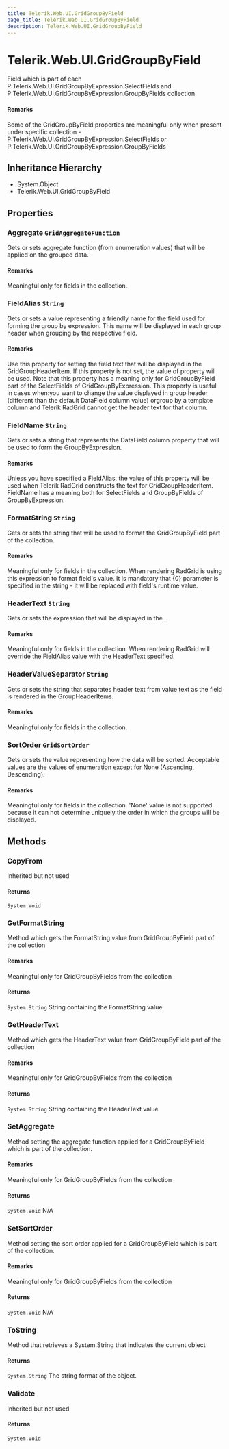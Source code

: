 ```yaml
---
title: Telerik.Web.UI.GridGroupByField
page_title: Telerik.Web.UI.GridGroupByField
description: Telerik.Web.UI.GridGroupByField
---
```


# Telerik.Web.UI.GridGroupByField

Field which is part of each P:Telerik.Web.UI.GridGroupByExpression.SelectFields and P:Telerik.Web.UI.GridGroupByExpression.GroupByFields collection

#### Remarks
Some of the GridGroupByField properties are meaningful only when present under
                specific collection - P:Telerik.Web.UI.GridGroupByExpression.SelectFields or
                P:Telerik.Web.UI.GridGroupByExpression.GroupByFields

## Inheritance Hierarchy

* System.Object
* Telerik.Web.UI.GridGroupByField

## Properties

###  Aggregate `GridAggregateFunction`

Gets or sets aggregate function (from 
                enumeration values) that will be applied on the grouped data.

#### Remarks
Meaningful only for fields in the
                 collection.

###  FieldAlias `String`

Gets or sets a value representing a friendly name for the field used for forming
            the group by expression. This name will be displayed in each group header when grouping
            by the respective field.

#### Remarks
Use this property for setting the field text that will be displayed in the
                    GridGroupHeaderItem. If this property is not set, the value of
                     property will be used. Note that this property has
                    a meaning only for GridGroupByField part of the SelectFields of
                    GridGroupByExpression.
                This property is useful in cases when:you want to change the value displayed in group header (different than
                    the default DataField column value)
                    orgroup by a template column and Telerik RadGrid cannot get the
                    header text for that column.

###  FieldName `String`

Gets or sets a string that represents the DataField column
            property that will be used to form the GroupByExpression.

#### Remarks
Unless you have specified a FieldAlias, the value of this
            property will be used when Telerik RadGrid constructs the text for
            GridGroupHeaderItem. FieldName has a meaning both for
            SelectFields and GroupByFields of
            GroupByExpression.

###  FormatString `String`

Gets or sets the string that will be used to format the GridGroupByField part of
                the  collection.

#### Remarks
Meaningful only for fields in the
                     collection.
                When rendering RadGrid is using this expression to format field's value. It
                is mandatory that {0} parameter is specified in the string - it will be replaced
                with field's runtime value.

###  HeaderText `String`

Gets or sets the expression that will be displayed in the
                .

#### Remarks
Meaningful only for fields in the
                 collection. When rendering
                RadGrid will override the FieldAlias value with the
                HeaderText specified.

###  HeaderValueSeparator `String`

Gets or sets the string that separates header text from value text as the
                field is rendered in the GroupHeaderItems.

#### Remarks
Meaningful only for fields in the
                 collection.

###  SortOrder `GridSortOrder`

Gets or sets the value representing how the data will be sorted. Acceptable values
                are the values of  enumeration except for None
                (Ascending, Descending).

#### Remarks
Meaningful only for fields in the
                 collection. 'None' value is
                not supported because it can not determine uniquely the order in which the groups
                will be displayed.

## Methods

###  CopyFrom

Inherited but not used

#### Returns

`System.Void` 

###  GetFormatString

Method which gets the FormatString value from GridGroupByField
                part of the  collection

#### Remarks
Meaningful only for GridGroupByFields from the
                 collection

#### Returns

`System.String` String containing the FormatString value

###  GetHeaderText

Method which gets the HeaderText value from GridGroupByField part
                of the  collection

#### Remarks
Meaningful only for GridGroupByFields from the
                 collection

#### Returns

`System.String` String containing the HeaderText value

###  SetAggregate

Method setting the aggregate function applied for a
                GridGroupByField which is part of the
                 collection.

#### Remarks
Meaningful only for GridGroupByFields from the
                 collection

#### Returns

`System.Void` N/A

###  SetSortOrder

Method setting the sort order applied for a GridGroupByField which
                is part of the  collection.

#### Remarks
Meaningful only for GridGroupByFields from the
                 collection

#### Returns

`System.Void` N/A

###  ToString

Method that retrieves a System.String that indicates the current
            object

#### Returns

`System.String` The string format of the object.

###  Validate

Inherited but not used

#### Returns

`System.Void` 

